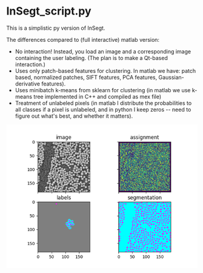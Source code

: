 # InSegt_script.py

This is a simplistic py version of InSegt.

The differences compared to (full interactive) matlab version:

* No interaction! Instead, you load an image and a corresponding image containing the user labeling. (The plan is to make a Qt-based interaction.)
* Uses only patch-based features for clustering. In matlab we have: patch based, normalized patches, SIFT features, PCA features, Gaussian-derivative features).
* Uses minibatch k-means from sklearn for clustering (in matlab we use k-means tree implemented in C++ and compiled as mex file)
* Treatment of unlabeled pixels (in matlab I distribute the probabilities to all classes if a pixel is unlabeled, and in python I keep zeros -- need to figure out what's best, and whether it matters). 

<img src="example_output.png" width = "650">
